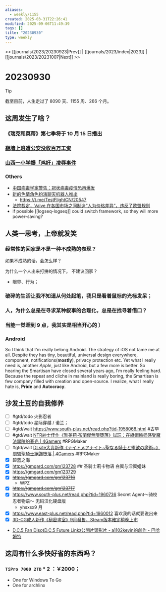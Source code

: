 ```yaml
---
aliases:
  - weekly/1155
created: 2025-03-31T22:26:41
modified: 2025-09-06T11:49:39
tags: []
title: "20230930"
type: weekly
---
```


<< [[journals/2023/20230923|Prev]] | [[journals/2023/index|2023]] | [[journals/2023/20231007|Next]] >>

# 20230930

> [!tip]
截至目前，人生走过了 8090 天、1155 周、266 个月。

## 这周发生了啥？

### 《瑞克和莫蒂》第七季将于 10 月 15 日播出

### [翻墙上班遭公安没收百万工资](https://t.me/OutsightChina/4736)

### [山西一小学爆「鸡奸」凌辱事件](https://t.me/OutsightChina/4733)

### Others

- [中国病毒学家警告：冠状病毒疫情恐再爆发](https://t.me/OutsightChina/4745)
- [新的色情角色扮演聊天机器人推出](https://thenextweb.com/news/bloom-launches-erotic-ai-roleplaying-chatbots)
	- https://t.me/TestFlightCN/20547
- [法院裁定，Valve 在各国市场之间制造“人为价格差异”，违反了欧盟规则](https://t.me/TestFlightCN/20568)
- if possible [[logseq-logseq]] could switch framework, so they will more power-saving?

## 人类一思考，上帝就发笑

### 经常性的回家是不是一种不成熟的表现？

如果不成熟的话，会怎么样？

为什么一个人出来打拼的情况下， 不建议回家？

- 眼界、行为；

### 破碎的生活让我不知道从何处起笔，我只是看着鼠标的光标发呆；

### 人，为什么总是在寻求某种叙事的合理化，总是在找寻着借口？

### 当能一觉睡到 9 点，我其实是相当开心的 ）

### Android

So I think that I'm really belong Android. The strategy of iOS not tame me at all. Despite they has tiny, beautiful, universal design everywhere, component, notifications(**mostly**), privacy protection etc. Yet what I really need is, another *Apple*, just like Android, but a few more is better. So hearing the Smartisan have closed several years ago, I'm really feeling hard. Because the repeat and cliche in mainland is really boring, the Smartisan is few company filled with creation and open-source. I realize, what I really hate is, **Pride** and **Autocracy**.

## 沙发土豆的自我修养

- [ ] #gtd/todo 火影忍者
- [ ] #gtd/todo 星际穿越 / 诺兰；
- [ ] #gtd/wait https://www.south-plus.net/read.php?tid-1958068.html #古早
- [ ] #gtd/wait [NTR紳士佳作《雅美莉‧布蘭傑無限墮落》試玩：在綠帽輪迴感受魔法學院的春光 | 4Gamers](https://www.4gamers.com.tw/news/detail/59943/dlsite-rj01006672-review-amelia-blanchette-falls-over-and-over-again) #RPGMaker
- [ ] #gtd/wait [DLsite大賣新作《ナイトメアナイト~聖なる騎士と堕欲の魔術~》悶騷聖騎士絕讚墮落 | 4Gamers](https://www.4gamers.com.tw/news/detail/59816/dlsite-rj406400-review) #RPGMaker
- [x] 碧蓝之海
- [x] https://gmgard.com/gm123728 ## 圣骑士莉卡物语 白翼与淫翼姐妹
- [x] https://gmgard.com/gm123729
- [x] ~~https://gmgard.com/gm123716~~
  - WPZ
- [x] ~~https://gmgard.com/gm123717~~
- [x] https://www.south-plus.net/read.php?tid=1960736 Secret Agent〜骑校忍者物语〜 无码汉化硬盘版
  - yhsxsx9 月
- [x] https://www.east-plus.net/read.php?tid=1960012 喜欢我的话就要说出来
- [x] [3D-CG成人新作《秘密畫室》9月發售，Steam版本確定稍晚上市](https://www.4gamers.com.tw/news/detail/59818/kenzsoft-the-secret-atelier-is-coming-to-dlsite-at-setember-22th)
- [D.C.5 Fan Disc《D.C.5 Future Link》公開片頭影片 - a1102kevin的創作 - 巴哈姆特](https://home.gamer.com.tw/creationDetail.php?sn=5801926)

## 这周有什么多快好省的东西吗？

### `TiPro 7000 2TB` * 2 ：￥2000；

- One for Windows To Go
- One for archlinx
